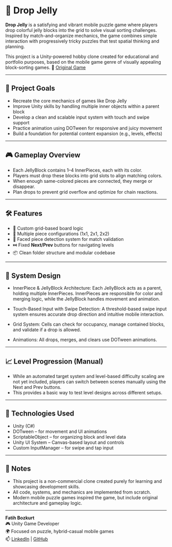 # 🍬 Drop Jelly
**Drop Jelly** is a satisfying and vibrant mobile puzzle game where players drop colorful jelly blocks into the grid to solve visual sorting challenges. Inspired by match-and-organize mechanics, the game combines simple interaction with progressively tricky puzzles that test spatial thinking and planning.

This project is a Unity-powered hobby clone created for educational and portfolio purposes, based on the mobile game genre of visually appealing block-sorting games.
📱 [Original Game](https://play.google.com/store/apps/details?id=games.supermesh.dropjellies&hl=en)

---

## 🎯 Project Goals

- Recreate the core mechanics of games like Drop Jelly
- Improve Unity skills by handling multiple inner objects within a parent block
- Develop a clean and scalable input system with touch and swipe support
- Practice animation using DOTween for responsive and juicy movement
- Build a foundation for potential content expansion (e.g., levels, effects)

---

## 🎮 Gameplay Overview
- Each JellyBlock contains 1–4 InnerPieces, each with its color.
- Players must drop these blocks into grid slots to align matching colors.
- When enough same-colored pieces are connected, they merge or disappear.
- Plan drops to prevent grid overflow and optimize for chain reactions.
  
---

## 🛠️ Features

- 🎨 Custom grid-based board logic
- 🧩 Multiple piece configurations (1x1, 2x1, 2x2)
- 🧠 Faced piece detection system for match validation
- ⏭️ Fixed **Next/Prev** buttons for navigating levels
- 📦 Clean folder structure and modular codebase
  
---

## 🧠 System Design
- InnerPiece & JellyBlock Architecture:
Each JellyBlock acts as a parent, holding multiple InnerPieces. InnerPieces are responsible for color and merging logic, while the JellyBlock handles movement and animation.

- Touch-Based Input with Swipe Detection:
A threshold-based swipe input system ensures accurate drop direction and intuitive mobile interaction.

- Grid System:
Cells can check for occupancy, manage contained blocks, and validate if a drop is allowed.

- Animations:
All drops, merges, and clears use DOTween animations.

---

## 📈 Level Progression (Manual)
- While an automated target system and level-based difficulty scaling are not yet included, players can switch between scenes manually using the Next and Prev buttons.
- This provides a basic way to test level designs across different setups.

---

## 🎨 Technologies Used
- Unity (C#)
- DOTween – for movement and UI animations
- ScriptableObject – for organizing block and level data
- Unity UI System – Canvas-based layout and controls
- Custom InputManager – for swipe and tap input

---

## 📌 Notes
- This project is a non-commercial clone created purely for learning and showcasing development skills.
- All code, systems, and mechanics are implemented from scratch.
- Modern mobile puzzle games inspired the game, but include original architecture and gameplay logic.

---

**Fatih Bozkurt**  
🎮 Unity Game Developer  
🌍 Focused on puzzle, hybrid-casual mobile games  
📫 [LinkedIn](https://www.linkedin.com/in/fatih-bozkurt-9bb915212) | [GitHub](https://github.com/fatihhbozkurtt)





